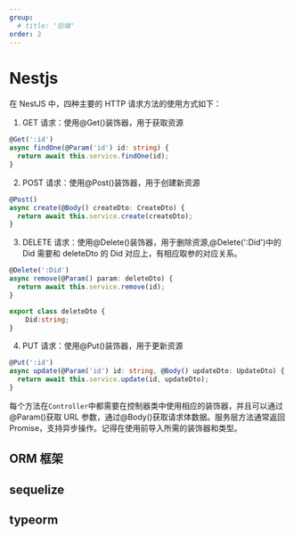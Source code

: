 ```yaml
---
group:
  # title: '后端'
order: 2
---
```


# Nestjs

在 NestJS 中，四种主要的 HTTP 请求方法的使用方式如下：

1. GET 请求：使用@Get()装饰器，用于获取资源

```ts
@Get(':id')
async findOne(@Param('id') id: string) {
  return await this.service.findOne(id);
}
```

2. POST 请求：使用@Post()装饰器，用于创建新资源

```ts
@Post()
async create(@Body() createDto: CreateDto) {
  return await this.service.create(createDto);
}
```

3. DELETE 请求：使用@Delete()装饰器，用于删除资源,@Delete(':Did')中的 Did 需要和 deleteDto 的 Did 对应上，有相应取参的对应关系。

```ts
@Delete(':Did')
async remove(@Param() param: deleteDto) {
  return await this.service.remove(id);
}

export class deleteDto {
    Did:string;
}
```

4. PUT 请求：使用@Put()装饰器，用于更新资源

```ts
@Put(':id')
async update(@Param('id') id: string, @Body() updateDto: UpdateDto) {
  return await this.service.update(id, updateDto);
}
```

每个方法在`Controller`中都需要在控制器类中使用相应的装饰器，并且可以通过@Param()获取 URL 参数，通过@Body()获取请求体数据。服务层方法通常返回 Promise，支持异步操作。记得在使用前导入所需的装饰器和类型。

## ORM 框架

## sequelize

## typeorm
